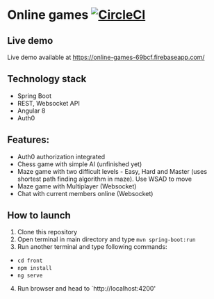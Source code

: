 # Online games [![CircleCI](https://circleci.com/gh/grzegorz103/online-games.svg?style=svg)](https://circleci.com/gh/grzegorz103/online-games)

## Live demo
Live demo available at https://online-games-69bcf.firebaseapp.com/

## Technology stack

- Spring Boot
- REST, Websocket API
- Angular 8
- Auth0

## Features:

- Auth0 authorization integrated
- Chess game with simple AI (unfinished yet)    
- Maze game with two difficult levels - Easy, Hard and Master (uses shortest path finding algorithm in maze). Use WSAD to move
- Maze game with Multiplayer (Websocket)
- Chat with current members online (Websocket)

## How to launch

1. Clone this repository   
2. Open terminal in main directory and type `mvn spring-boot:run`    
3. Run another terminal and type following commands:
- `cd front`    
- `npm install`   
- `ng serve`
4. Run browser and head to `http://localhost:4200'
